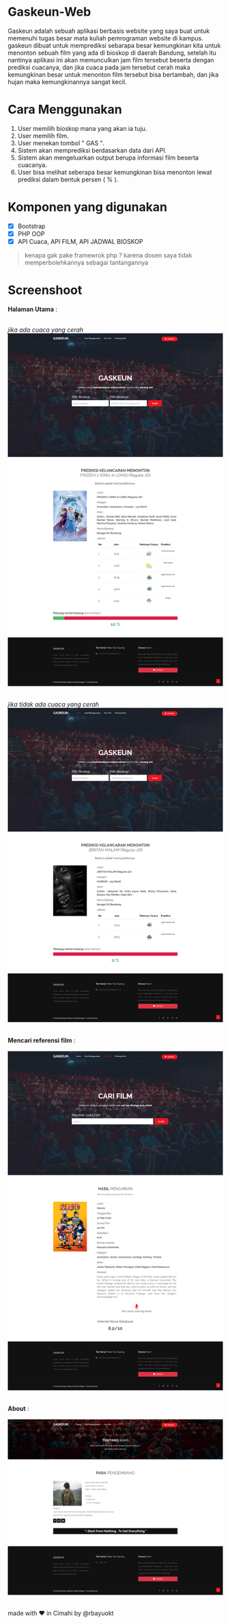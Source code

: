 # Gaskeun-Web

Gaskeun adalah sebuah aplikasi berbasis website yang saya buat untuk memenuhi tugas besar mata kuliah pemrograman website di kampus.
gaskeun dibuat untuk memprediksi sebarapa besar kemungkinan kita untuk menonton sebuah film yang ada di bioskop di daerah Bandung, setelah itu nantinya aplikasi ini akan memunculkan jam film tersebut beserta dengan prediksi cuacanya, dan jika cuaca pada jam tersebut cerah maka kemungkinan besar untuk menonton film tersebut bisa bertambah, dan jika hujan maka kemungkinannya sangat kecil.

# Cara Menggunakan
1. User memilih bioskop mana yang akan ia tuju.
2. User memilih film.
3. User menekan tombol " GAS ".
4. Sistem akan memprediksi berdasarkan data dari API.
5. Sistem akan mengeluarkan output berupa informasi film beserta cuacanya.
6. User bisa melihat seberapa besar kemungkinan bisa menonton lewat prediksi dalam bentuk persen ( % ).

# Komponen yang digunakan 
- [x] Bootstrap 
- [x] PHP OOP
- [x] API Cuaca, API FILM, API JADWAL BIOSKOP

> kenapa gak pake framewrok php ? karena dosen saya tidak memperbolehkannya sebagai tantangannya

# Screenshoot

**Halaman Utama** : <br><br>

*jika ada cuaca yang cerah*
<img src="screenshoot/home1.png" width="600px" /><br><br>

*jika tidak ada cuaca yang cerah*
<img src="screenshoot/home2.png" width="600px" /><br><br>

**Mencari referensi film** : <br><br>
<img src="screenshoot/cari_film.png" width="600px" /><br><br>

**About** : <br><br>
<img src="screenshoot/about.png" width="600px" /><br><br>

made with :heart: in Cimahi by @rbayuokt
